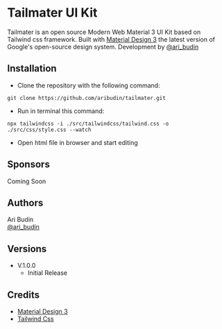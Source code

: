 # Tailmater UI Kit

Tailmater is an open source Modern Web Material 3 UI Kit based on Tailwind css framework. Built with [Material Design 3](https://m3.material.io/) the latest version of Google's open-source design system. Development by [@ari_budin](https://twitter.com/ari_budin)

## Installation

* Clone the repository with the following command:

```
git clone https://github.com/aribudin/tailmater.git
```
* Run in terminal this command:

```
npx tailwindcss -i ./src/tailwindcss/tailwind.css -o ./src/css/style.css --watch
```
* Open html file in browser and start editing

## Sponsors

Coming Soon

## Authors

Ari Budin  
[@ari_budin](https://twitter.com/ari_budin)

## Versions

* V.1.0.0
    * Initial Release

## Credits

* [Material Design 3](https://m3.material.io/)
* [Tailwind Css](https://tailwindcss.com/)
